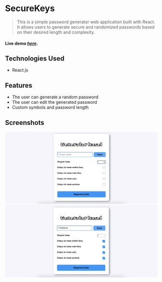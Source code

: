 # SecureKeys
> This is a simple password generator web application built with React. It allows users to generate secure and randomized passwords based on their desired length and complexity.

#### Live demo [_here_](http://securekeys.pl/).


## Technologies Used
- React.js

## Features
- The user can generate a random password
- The user can edit the generated password
- Custom symbols and password length

## Screenshots
![Example screenshot](./img/securekeys.png)
![Example screenshot](./img/securekeys2.png)   


